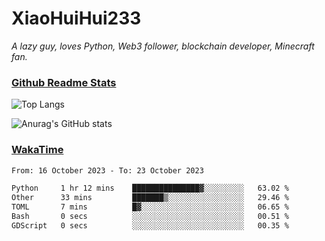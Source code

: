 # XiaoHuiHui233

*A lazy guy, loves Python, Web3 follower, blockchain developer, Minecraft fan.*

### [Github Readme Stats](https://github.com/anuraghazra/github-readme-stats)

![Top Langs](https://github-readme-stats.vercel.app/api/top-langs/?username=XiaoHuiHui233&layout=compact&theme=github_dark)

![Anurag's GitHub stats](https://github-readme-stats.vercel.app/api?username=XiaoHuiHui233&show_icons=true&theme=github_dark)

### [WakaTime](https://wakatime.com)

<!--START_SECTION:waka-->

```txt
From: 16 October 2023 - To: 23 October 2023

Python     1 hr 12 mins    ███████████████▓░░░░░░░░░   63.02 %
Other      33 mins         ███████▒░░░░░░░░░░░░░░░░░   29.46 %
TOML       7 mins          █▓░░░░░░░░░░░░░░░░░░░░░░░   06.65 %
Bash       0 secs          ░░░░░░░░░░░░░░░░░░░░░░░░░   00.51 %
GDScript   0 secs          ░░░░░░░░░░░░░░░░░░░░░░░░░   00.35 %
```

<!--END_SECTION:waka-->
